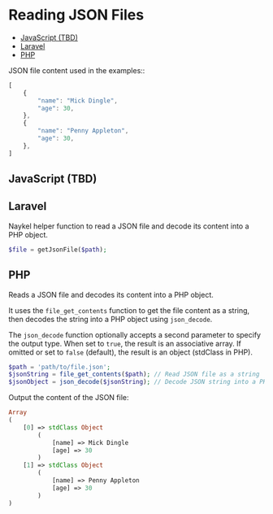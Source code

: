 # Reading JSON Files

- [JavaScript (TBD)](#javascript-tbd)
- [Laravel](#laravel)
- [PHP](#php)


JSON file content used in the examples::

```js
[
    {
        "name": "Mick Dingle",
        "age": 30,
    },
    {
        "name": "Penny Appleton",
        "age": 30,
    },
]
```

## JavaScript (TBD)

## Laravel

Naykel helper function to read a JSON file and decode its content into a PHP object.

```php +torchlight-php
$file = getJsonFile($path);
```

## PHP

Reads a JSON file and decodes its content into a PHP object.

It uses the `file_get_contents` function to get the file content as a string, then decodes the
string into a PHP object using `json_decode`.

The `json_decode` function optionally accepts a second parameter to specify the output type. When
set to `true`, the result is an associative array. If omitted or set to `false` (default), the
result is an object (stdClass in PHP).

```php +torchlight-php
$path = 'path/to/file.json';
$jsonString = file_get_contents($path); // Read JSON file as a string
$jsonObject = json_decode($jsonString); // Decode JSON string into a PHP object
```

Output the content of the JSON file:

```php +torchlight-php
Array
(
    [0] => stdClass Object
        (
            [name] => Mick Dingle
            [age] => 30
        )
    [1] => stdClass Object
        (
            [name] => Penny Appleton
            [age] => 30
        )
)
```

